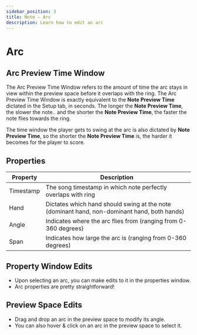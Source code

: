 ```yaml
---
sidebar_position: 3
title: Note — Arc
description: Learn how to edit an arc
---
```


# Arc

## Arc Preview Time Window

The Arc Preview Time Window refers to the amount of time the arc stays in view within the preview space before it overlaps with the ring. The Arc Preview Time Window is exactly equivalent to the **Note Preview Time** dictated in the Setup tab, in seconds. The longer the **Note Preview Time**, the slower the note.. and the shorter the **Note Preview Time**, the faster the note flies towards the ring.

The time window the player gets to swing at the arc is also dictated by **Note Preview Time**, so the shorter the **Note Preview Time** is, the harder it becomes for the player to score.

## Properties

| Property      | Description                                                                                     |
|---------------|-------------------------------------------------------------------------------------------------|
| Timestamp     | The song timestamp in which note perfectly overlaps with ring                                   |
| Hand          | Dictates which hand should swing at the note (dominant hand, non-dominant hand, both hands)     |
| Angle         | Indicates where the arc flies from (ranging from 0-360 degrees)                                 |
| Span          | Indicates how large the arc is (ranging from 0-360 degrees)                                     |


## Property Window Edits
- Upon selecting an arc, you can make edits to it in the properties window. 
- Arc properties are pretty straightforward!

## Preview Space Edits
- Drag and drop an arc in the preview space to modify its angle.
- You can also hover & click on an arc in the preview space to select it.